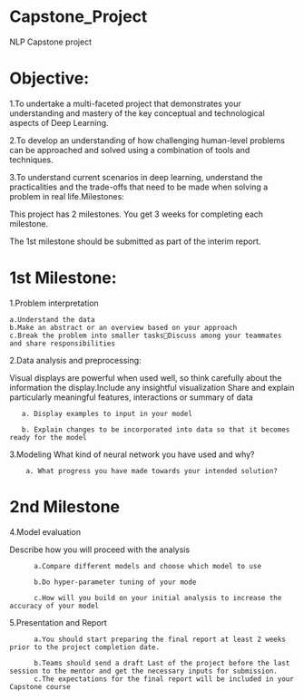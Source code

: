 # Capstone_Project
NLP Capstone project

# Objective:
1.To undertake a multi-faceted project that demonstrates your understanding and mastery of the key conceptual and technological aspects of Deep Learning.

2.To develop an understanding of how challenging human-level problems can be approached and solved using a combination of tools and techniques.

3.To understand current scenarios in deep learning, understand the practicalities and the trade-offs that need to be made when solving a problem in real life.Milestones:

This project has 2 milestones. You get 3 weeks for completing each milestone. 

The 1st milestone should be submitted as part of the interim report.

# 1st Milestone:

 1.Problem interpretation

    a.Understand the data
    b.Make an abstract or an overview based on your approach
    c.Break the problem into smaller tasksDiscuss among your teammates and share responsibilities

 2.Data analysis and preprocessing: 

 Visual displays are powerful when used well, so think carefully about the information the display.Include any insightful visualization   Share and explain particularly meaningful features, interactions or summary of data
        
       a. Display examples to input in your model
        
       b. Explain changes to be incorporated into data so that it becomes ready for the model
        
3.Modeling What kind of neural network you have used and why?
        
        a. What progress you have made towards your intended solution?
        
# 2nd Milestone

4.Model evaluation
  
  Describe how you will proceed with the analysis
  
          a.Compare different models and choose which model to use 
          
          b.Do hyper-parameter tuning of your mode
          
          c.How will you build on your initial analysis to increase the accuracy of your model
          
5.Presentation and Report
  
          a.You should start preparing the final report at least 2 weeks prior to the project completion date.
          
          b.Teams should send a draft Last of the project before the last session to the mentor and get the necessary inputs for submission.
          c.The expectations for the final report will be included in your Capstone course
